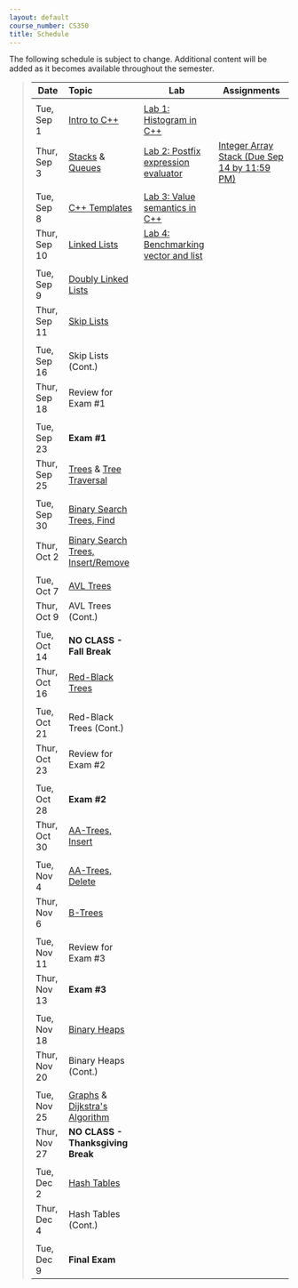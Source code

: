 ```yaml
---
layout: default
course_number: CS350
title: Schedule
---
```


The following schedule is subject to change.
Additional content will be added as it becomes available throughout the semester.


>| **Date**       | **Topic**                                         |  **Lab**                                      |  **Assignments**                  |
>| ---------------|:--------------------------------------------------|-----------------------------------------------|-----------------------------------|
>||||
>| Tue, Sep 1    |  [Intro to C++](lectures/intro_to_C++.html)       |  [Lab 1: Histogram in C++](labs/lab01.html)   |  |  <!-- Lab01: Histogram in C++ -->
>| Thur, Sep 3   |  [Stacks](lectures/Stacks_lecture.pdf) & [Queues](lectures/Queues_lecture.pdf)  |  [Lab 2: Postfix expression evaluator](labs/lab02.html)  |  [Integer Array Stack (Due Sep 14 by 11:59 PM)](assign/assign01.html)  |  <!-- Stacks & Queues Activity, Lab02: Postfix expression evaluator, Assign01: Integer Array Stack -->
>||||
>| Tue, Sep 8     |  [C++ Templates](lectures/C++_templates.html)     |  [Lab 3: Value semantics in C++](labs/lab03.html)  |  |  <!-- Lab03: Value semantics in C++ -->
>| Thur, Sep 10   |  [Linked Lists](lectures/LinkedList_lecture.pdf)  |  [Lab 4: Benchmarking vector and list](labs/lab04.html)  |  |  <!-- Lab04: Benchmarking vector and list -->
>||||
>| Tue, Sep 9     |  [Doubly Linked Lists](lectures/DoublyLinkedList_lecture.pdf)   |   |   |  <!-- Lab05: Linked list implementation, Assign02: Doubly Linked List -->
>| Thur, Sep 11   |  [Skip Lists](lectures/Skip_Lists.pdf)                          |   |   |  <!-- SkipList Find Activity -->
>||||
>| Tue, Sep 16    |  Skip Lists (Cont.)                                             |   |   | <!-- SkipList Insert Activity, Assign03: Skip List (Due Sep 22)-->
>| Thur, Sep 18   |  Review for Exam #1                                             |   |   | 
>||||
>| Tue, Sep 23    |  **Exam #1**                                                    |   |   |
>| Thur, Sep 25   |  [Trees](lectures/Trees_lecture.pdf) & [Tree Traversal](lectures/Tree_Traversal_lecture.pdf)   |   |   |  <!--Lab06: Binary tree traversal algorithms, Assign04: Random Art (Due Oct 6)-->
>||||
>| Tue, Sep 30    |  [Binary Search Trees, Find](lectures/Binary_Search_Trees.pdf)  |   |   |  <!-- Lab07: Binary search trees, Assign05: BST (Due Oct XX) -->
>| Thur, Oct 2    |  [Binary Search Trees, Insert/Remove](lectures/Binary_Search_Trees.pdf)  |   |   |
>||||
>| Tue, Oct 7     |  [AVL Trees](lectures/AVL_Trees.pdf)   |   |   |  <!-- AVL Insert Activity -->
>| Thur, Oct 9    |  AVL Trees (Cont.)   |   |   |  <!-- AVL Remove Activity -->
>||||
>| Tue, Oct 14    |  **NO CLASS - Fall Break**   |   |   |
>| Thur, Oct 16   |  [Red-Black Trees](lectures/Red-Black_Trees.pdf)   |   |   |  <!-- RB Insert Activity #1 -->
>||||
>| Tue, Oct 21    |  Red-Black Trees (Cont.)   |   |   |  <!-- RB Insert Activity #2 -->
>| Thur, Oct 23   |  Review for Exam #2        |   |   |
>||||
>| Tue, Oct 28    |  **Exam #2**               |   |   |
>| Thur, Oct 30   |  [AA-Trees, Insert](lectures/AA-tree_lecture.pdf)   |   |   |  <!-- AA Insert Activity, Assign06: AA Tree (Due Nov 10) -->
>||||
>| Tue, Nov 4     |  [AA-Trees, Delete](lectures/AA-tree_lecture.pdf)   |   |   |  <!-- AA Delete Activity -->
>| Thur, Nov 6    |  [B-Trees](lectures/B-Trees.pdf)                    |   |   |  <!-- B-Trees Activity -->
>||||
>| Tue, Nov 11    |  Review for Exam #3   |   |   |
>| Thur, Nov 13   |  **Exam #3**          |   |   |
>||||
>| Tue, Nov 18    |  [Binary Heaps](lectures/Heaps.pdf)   |   |   |  <!-- Binary Heap Activity, Assign07: Binary Heap (Due Nov 26)-->
>| Thur, Nov 20   |  Binary Heaps (Cont.)                 |   |   |
>||||
>| Tue, Nov 25    |  [Graphs](lectures/Graphs.pdf) & [Dijkstra's Algorithm](lectures/Dijkstras_Algorithm.pdf)   |   |   |
>| Thur, Nov 27   |  **NO CLASS - Thanksgiving Break**                                                          |   |   |
>||||
>| Tue, Dec 2     |  [Hash Tables](lectures/Hash_Tables.pdf)   |   |   |  <!-- Hash Tables Activity, Assign08: Hash Table (Due Dec 8)-->
>| Thur, Dec 4    |  Hash Tables (Cont.)                       |   |   |
>||||
>| Tue, Dec 9     |  **Final Exam**                            |   |   |

<!-- vim:set wrap: ­-->
<!-- vim:set linebreak: -->
<!-- vim:set nolist: -->
